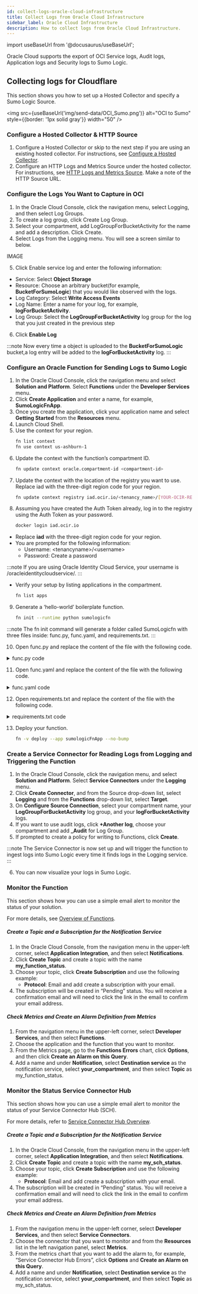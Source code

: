 ```yaml
---
id: collect-logs-oracle-cloud-infrastructure
title: Collect Logs from Oracle Cloud Infrastructure
sidebar_label: Oracle Cloud Infrastructure
description: How to collect logs from Oracle Cloud Infrastructure.
---
```


import useBaseUrl from '@docusaurus/useBaseUrl';

Oracle Cloud supports the export of OCI Service logs, Audit logs, Application logs and Security logs to Sumo Logic.


## Collecting logs for Cloudflare

This section shows you how to set up a Hosted Collector and specify a Sumo Logic Source.


<img src={useBaseUrl('img/send-data/OCI_Sumo.png')} alt="OCI to Sumo" style={{border: '1px solid gray'}} width="50" />


### Configure a Hosted Collector & HTTP Source

1. Configure a Hosted Collector or skip to the next step if you are using an existing hosted collector. For instructions, see [Configure a Hosted Collector](/docs/send-data/hosted-collectors/configure-hosted-collector).
2. Configure an HTTP Logs and Metrics Source under the hosted collector. For instructions, see [HTTP Logs and Metrics Source](/docs/send-data/hosted-collectors/http-source/logs-metrics). Make a note of the HTTP Source URL.


### Configure the Logs You Want to Capture in OCI

1. In the Oracle Cloud Console, click the navigation menu, select Logging, and then select Log Groups.
2. To create a log group, click Create Log Group.
3. Select your compartment, add LogGroupForBucketActivity for the name and add a description. Click Create.
4. Select Logs from the Logging menu. You will see a screen similar to below.

IMAGE

5. Click Enable service log and enter the following information:
  * Service: Select **Object Storage**
  * Resource: Choose an arbitrary bucket(for example, **BucketForSumoLogic**) that you would like observed with the logs.
  * Log Category: Select **Write Access Events**
  * Log Name: Enter a name for your log, for example, **logForBucketActivity**.
  * Log Group: Select the **LogGroupForBucketActivity** log group for the log that you just created in the previous step
6. Click **Enable Log**

:::note
Now every time a object is uploaded to the **BucketForSumoLogic** bucket,a log entry will be added to the **logForBucketActivity** log.
:::


### Configure an Oracle Function for Sending Logs to Sumo Logic

1. In the Oracle Cloud Console, click the navigation menu and select **Solution and Platform**. Select **Functions** under the **Developer Services** menu.
2. Click **Create Application** and enter a name, for example, **SumoLogicFnApp**.
3. Once you create the application, click your application name and select **Getting Started** from the **Resources** menu.
4. Launch Cloud Shell.
5. Use the context for your region.
    ```sh
    fn list context
    fn use context us-ashburn-1
    ```
6. Update the context with the function’s compartment ID.
    ```sh
    fn update context oracle.compartment-id <compartment-id>
    ```
7. Update the context with the location of the registry you want to use. Replace iad with the three-digit region code for your region.
    ```sh
    fn update context registry iad.ocir.io/<tenancy_name>/[YOUR-OCIR-REPO]
    ```
8. Assuming you have created the Auth Token already, log in to the registry using the Auth Token as your password.
    ```sh
    docker login iad.ocir.io
    ```
  * Replace **iad** with the three-digit region code for your region.
  * You are prompted for the following information:
      * Username: \<tenancyname>/\<username>
      * Password: Create a password

:::note
If you are using Oracle Identity Cloud Service, your username is <tenancyname>/oracleidentitycloudservice/<username>.
:::

  * Verify your setup by listing applications in the compartment.
    ```sh
    fn list apps
    ```
9. Generate a ‘hello-world’ boilerplate function.
    ```sh
    fn init --runtime python sumologicfn
    ```

:::note
The fn init command will generate a folder called SumoLogicfn with three files inside: func.py, func.yaml, and requirements.txt.
:::

10. Open func.py and replace the content of the file with the following code.
<details>
<summary>func.py code</summary>
    ```python
 
    #
    # oci-sumologic 1.0
    #
    # Copyright (c) 2022, Oracle and/or its affiliates. All rights reserved.
    # Licensed under the Universal Permissive License v 1.0 as shown at https://oss.oracle.com/licenses/upl.
    
    import io
    import json
    import logging
    import os
    import base64
    import requests
    from fdk import response
    
    
    # Function banner giving configuration, payload details
    banner = "oci function : {} / event payload bytes : {} / sending to sumologic: {} / batch size: {} / logging level: {}"
    
    # Sumologic environment variables (set in OCI Application Configuration)
    sumologic_endpoint = os.getenv('SUMOLOGIC_ENDPOINT', 'not-configured')
    max_records_per_post = int(os.getenv('MAX_RECORDS_PER_POST', '1000'))
    is_sending = eval(os.getenv('SEND_TO_SUMOLOGIC', "True"))
    send_as_multiline = eval(os.getenv('SEND_AS_MULT_LINE', "True"))
    
    # Enable if the function will be processing events or logs passing through OCI Streaming
    is_oci_streaming_conversion_enabled = eval(os.getenv('OCI_STREAMING_CONVERSION_ENABLED', "True"))
    
    # Set all registered loggers to the configured log_level
    logging_level = os.getenv('LOGGING_LEVEL', 'INFO')
    loggers = [logging.getLogger()] + [logging.getLogger(name) for name in logging.root.manager.loggerDict]
    [logger.setLevel(logging.getLevelName(logging_level)) for logger in loggers]
    
    # --------------------------------------------
    # Functions
    # --------------------------------------------
    
    
    def handler(ctx, data: io.BytesIO = None):
        """
        OCI Function Entrypoint
        :param ctx: OCI Function context
        :param data: message payload bytes object
        :return: None
        """
    
        try:
    
            log_body = data.getvalue()
            logging.info(banner.format(ctx.FnName(), len(log_body), is_sending, max_records_per_post, logging_level))
    
            if is_oci_streaming_conversion_enabled:
                log_body = convert_oci_streaming_format(log_body)
    
            records_posted = post_to_sumologic(log_body)
            logging.info(f'records posted / {records_posted}')
    
            return response.Response(ctx, response_data=json.dumps({"status": "Success", "records_posted": records_posted}),
                                     headers={"Content-Type": "application/json"})
    
        except Exception as err:
            logging.error("Error in handler: {}".format(str(err)))
            raise err
    
    
    def post_to_sumologic(body_bytes: bytes):
        """
        Sends each event to Sumologic
        """
    
        session = requests.Session()
        records_posted = 0
    
        try:
            adapter = requests.adapters.HTTPAdapter(pool_connections=10, pool_maxsize=10)
            session.mount('https://', adapter)
    
            http_headers = {'Content-type': 'application/json'}
    
            event_list = json.loads(body_bytes)
            if not isinstance(event_list, list):
                event_list = [event_list]
    
            #  divide the incoming payload into batches
    
            batch = []
            batches = [batch]
    
            for event in event_list:
                batch.append(event)
                if len(batch) >= max_records_per_post:
                    batch = []
                    batches.append(batch)
    
            for batch in batches:
                if len(batch) == 0 or is_sending is False:
                    continue
    
                post_response = session.post(sumologic_endpoint, data=serialize(batch), headers=http_headers)
                if post_response.status_code != 200:
                    raise Exception('error posting to API endpoint', post_response.text, post_response.reason)
    
                records_posted += len(batch)
    
        finally:
            session.close()
    
        return records_posted
    
    
    def serialize(batch):
        """
        Serialize the event payload as either multiline or JSON array.
        """
    
        if send_as_multiline is True:
            converted = ''
            for record in batch:
                json_string = json.dumps(record)
                converted += json_string + '\n'
            return converted
    
        else:
            return json.dumps(batch)
    
    
    def convert_oci_streaming_format(body_bytes: bytes):
        """
        This function detects if the body is OCI Streaming format and converts it as needed to remove OCI
        Streaming preamble / wrapper JSON if that is the case.  Otherwise, it returns the original argument value.
    
        :param body_bytes: fn message body
        :return: converted / original payload
        """
    
        converted = list()
        event_list = json.loads(body_bytes)
    
        # The presence of 'stream', 'partition' and 'value' attributes per message indicate
        # that the list of events are in Streaming format.
    
        for event in event_list:
            stream = event.get('stream')
            partition = event.get('partition')
            value = event.get('value')
    
            if stream and partition and value:
                bytes_value = base64.b64decode(value)
                utf8_value = bytes_value.decode('utf-8')
                converted.append(json.loads(utf8_value))
    
            else:
                logging.debug('OCI Streaming format not detected')
                return body_bytes
    
        converted_bytes = bytes(json.dumps(converted), 'ascii')
        logging.debug('OCI Streaming format detected, conversion complete')
    
        return converted_bytes
    
    
    def local_test_mode(filename):
        """
        Test routine
        """
    
        logging.info("testing {}".format(filename))
    
        with open(filename, 'r') as f:
            data = json.load(f)
            converted_bytes = bytes(json.dumps(data), 'ascii')
            records_posted = post_to_sumologic(body_bytes=converted_bytes)
            logging.info(f'records posted / {records_posted}')
    
    
    """
    Local Testing 
    """
    
    if __name__ == "__main__":
        # local_test_mode('test_data/test.json')
        local_test_mode('test_data/test-list.json')
    ``` 

:::note
For information about the format of the logs generated by the Oracle Cloud Infrastructure Logging service, see [Logging Format Overview](https://docs.oracle.com/en-us/iaas/Content/Logging/Reference/top_level_logging_format.htm#top_level_logging_format).
:::

</details>

11. Open func.yaml and replace the content of the file with the following code.
<details>
<summary>func.yaml code</summary>
    ```yaml
 
    schema_version: 20180708
    name: oci-sumologic
    version: 0.0.1
    runtime: python
    build_image: fnproject/python:3.9-dev
    run_image: fnproject/python:3.9
    entrypoint: /python/bin/fdk /function/func.py handler
    memory: 256
    timeout: 300
    ```
</details>

12. Open requirements.txt and replace the content of the file with the following code.
<details>
<summary>requirements.txt code</summary>
    ```txt
 
    oci==2.102.0
    requests==2.31.0
    fdk==0.1.50
    ```
</details>


13. Deploy your function.
    ```sh
    fn -v deploy --app sumologicFnApp --no-bump
    ```


### Create a Service Connector for Reading Logs from Logging and Triggering the Function

1. In the Oracle Cloud Console, click the navigation menu, and select **Solution and Platform**. Select **Service Connectors** under the **Logging** menu.
2. Click **Create Connector**, and from the Source drop-down list, select **Logging** and from the **Functions** drop-down list, select **Target**.
3. On **Configure Source Connection**, select your compartment name, your **LogGroupForBucketActivity** log group, and your **logForBucketActivity** logs.
4. If you want to use audit logs, click **+Another log**, choose your compartment and add **_Audit** for Log Group.
5. If prompted to create a policy for writing to Functions, click **Create**.

:::note
The Service Connector is now set up and will trigger the function to ingest logs into Sumo Logic every time it finds logs in the Logging service.
:::

6. You can now visualize your logs in Sumo Logic.



### Monitor the Function

This section shows how you can use a simple email alert to monitor the status of your solution.

For more details, see [Overview of Functions](https://docs.oracle.com/en-us/iaas/Content/Functions/Concepts/functionsoverview.htm).


##### Create a Topic and a Subscription for the Notification Service

1. In the Oracle Cloud Console, from the navigation menu in the upper-left corner, select **Application Integration**, and then select **Notifications**.
2. Click **Create Topic** and create a topic with the name **my_function_status**.
3. Choose your topic, click **Create Subscription** and use the following example:
   * **Protocol**: Email and add create a subscription with your email.
4. The subscription will be created in “Pending” status. You will receive a confirmation email and will need to click the link in the email to confirm your email address.


##### Check Metrics and Create an Alarm Definition from Metrics

1. From the navigation menu in the upper-left corner, select **Developer Services**, and then select **Functions**.
2. Choose the application and the function that you want to monitor.
3. From the Metrics page, go to the **Functions Errors** chart, click **Options**, and then click **Create an Alarm on this Query**.
4. Add a name and under **Notification**, select **Destination service** as the notification service, select **your_compartment**, and then select **Topic** as my_function_status.


### Monitor the Status Service Connector Hub

This section shows how you can use a simple email alert to monitor the status of your Service Connector Hub (SCH).

For more details, refer to [Service Connector Hub Overview](https://docs.oracle.com/en-us/iaas/Content/connector-hub/overview.htm).


##### Create a Topic and a Subscription for the Notification Service

1. In the Oracle Cloud Console, from the navigation menu in the upper-left corner, select **Application Integration**, and then select **Notifications**.
2. Click **Create Topic** and create a topic with the name **my_sch_status**.
3. Choose your topic, click **Create Subscription** and use the following example:
   * **Protocol**: Email and add create a subscription with your email.
4. The subscription will be created in “Pending” status. You will receive a confirmation email and will need to click the link in the email to confirm your email address.


##### Check Metrics and Create an Alarm Definition from Metrics

1. From the navigation menu in the upper-left corner, select **Developer Services**, and then select **Service Connectors**.
2. Choose the connector that you want to monitor and from the **Resources** list in the left navigation panel, select **Metrics**.
3. From the metrics chart that you want to add the alarm to, for example, “Service Connector Hub Errors”, click **Options** and **Create an Alarm on this Query**.
4. Add a name and under **Notification**, select **Destination service** as the notification service, select **your_compartment**, and then select **Topic** as my_sch_status.























